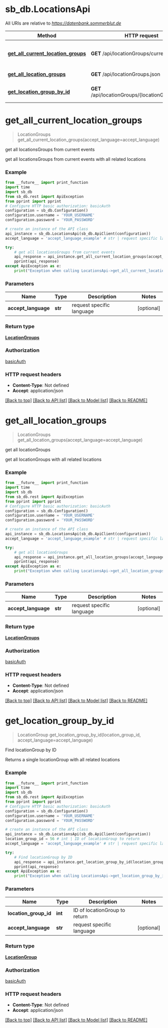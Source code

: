 # sb_db.LocationsApi

All URIs are relative to *https://datenbank.sommerblut.de*

Method | HTTP request | Description
------------- | ------------- | -------------
[**get_all_current_location_groups**](LocationsApi.md#get_all_current_location_groups) | **GET** /api/locationGroups/current.json | get all locationsGroups from current events
[**get_all_location_groups**](LocationsApi.md#get_all_location_groups) | **GET** /api/locationGroups.json | get all locationGroups
[**get_location_group_by_id**](LocationsApi.md#get_location_group_by_id) | **GET** /api/locationGroups/{locationGroupId}.json | Find locationGroup by ID

# **get_all_current_location_groups**
> LocationGroups get_all_current_location_groups(accept_language=accept_language)

get all locationsGroups from current events

get all locationsGroups from current events with all related locations

### Example
```python
from __future__ import print_function
import time
import sb_db
from sb_db.rest import ApiException
from pprint import pprint
# Configure HTTP basic authorization: basicAuth
configuration = sb_db.Configuration()
configuration.username = 'YOUR_USERNAME'
configuration.password = 'YOUR_PASSWORD'

# create an instance of the API class
api_instance = sb_db.LocationsApi(sb_db.ApiClient(configuration))
accept_language = 'accept_language_example' # str | request specific language (optional)

try:
    # get all locationsGroups from current events
    api_response = api_instance.get_all_current_location_groups(accept_language=accept_language)
    pprint(api_response)
except ApiException as e:
    print("Exception when calling LocationsApi->get_all_current_location_groups: %s\n" % e)
```

### Parameters

Name | Type | Description  | Notes
------------- | ------------- | ------------- | -------------
 **accept_language** | **str**| request specific language | [optional] 

### Return type

[**LocationGroups**](LocationGroups.md)

### Authorization

[basicAuth](../README.md#basicAuth)

### HTTP request headers

 - **Content-Type**: Not defined
 - **Accept**: application/json

[[Back to top]](#) [[Back to API list]](../README.md#documentation-for-api-endpoints) [[Back to Model list]](../README.md#documentation-for-models) [[Back to README]](../README.md)

# **get_all_location_groups**
> LocationGroups get_all_location_groups(accept_language=accept_language)

get all locationGroups

get all locationGroups with all related locations

### Example
```python
from __future__ import print_function
import time
import sb_db
from sb_db.rest import ApiException
from pprint import pprint
# Configure HTTP basic authorization: basicAuth
configuration = sb_db.Configuration()
configuration.username = 'YOUR_USERNAME'
configuration.password = 'YOUR_PASSWORD'

# create an instance of the API class
api_instance = sb_db.LocationsApi(sb_db.ApiClient(configuration))
accept_language = 'accept_language_example' # str | request specific language (optional)

try:
    # get all locationGroups
    api_response = api_instance.get_all_location_groups(accept_language=accept_language)
    pprint(api_response)
except ApiException as e:
    print("Exception when calling LocationsApi->get_all_location_groups: %s\n" % e)
```

### Parameters

Name | Type | Description  | Notes
------------- | ------------- | ------------- | -------------
 **accept_language** | **str**| request specific language | [optional] 

### Return type

[**LocationGroups**](LocationGroups.md)

### Authorization

[basicAuth](../README.md#basicAuth)

### HTTP request headers

 - **Content-Type**: Not defined
 - **Accept**: application/json

[[Back to top]](#) [[Back to API list]](../README.md#documentation-for-api-endpoints) [[Back to Model list]](../README.md#documentation-for-models) [[Back to README]](../README.md)

# **get_location_group_by_id**
> LocationGroup get_location_group_by_id(location_group_id, accept_language=accept_language)

Find locationGroup by ID

Returns a single locationGroup with all related locations

### Example
```python
from __future__ import print_function
import time
import sb_db
from sb_db.rest import ApiException
from pprint import pprint
# Configure HTTP basic authorization: basicAuth
configuration = sb_db.Configuration()
configuration.username = 'YOUR_USERNAME'
configuration.password = 'YOUR_PASSWORD'

# create an instance of the API class
api_instance = sb_db.LocationsApi(sb_db.ApiClient(configuration))
location_group_id = 56 # int | ID of locationGroup to return
accept_language = 'accept_language_example' # str | request specific language (optional)

try:
    # Find locationGroup by ID
    api_response = api_instance.get_location_group_by_id(location_group_id, accept_language=accept_language)
    pprint(api_response)
except ApiException as e:
    print("Exception when calling LocationsApi->get_location_group_by_id: %s\n" % e)
```

### Parameters

Name | Type | Description  | Notes
------------- | ------------- | ------------- | -------------
 **location_group_id** | **int**| ID of locationGroup to return | 
 **accept_language** | **str**| request specific language | [optional] 

### Return type

[**LocationGroup**](LocationGroup.md)

### Authorization

[basicAuth](../README.md#basicAuth)

### HTTP request headers

 - **Content-Type**: Not defined
 - **Accept**: application/json

[[Back to top]](#) [[Back to API list]](../README.md#documentation-for-api-endpoints) [[Back to Model list]](../README.md#documentation-for-models) [[Back to README]](../README.md)

